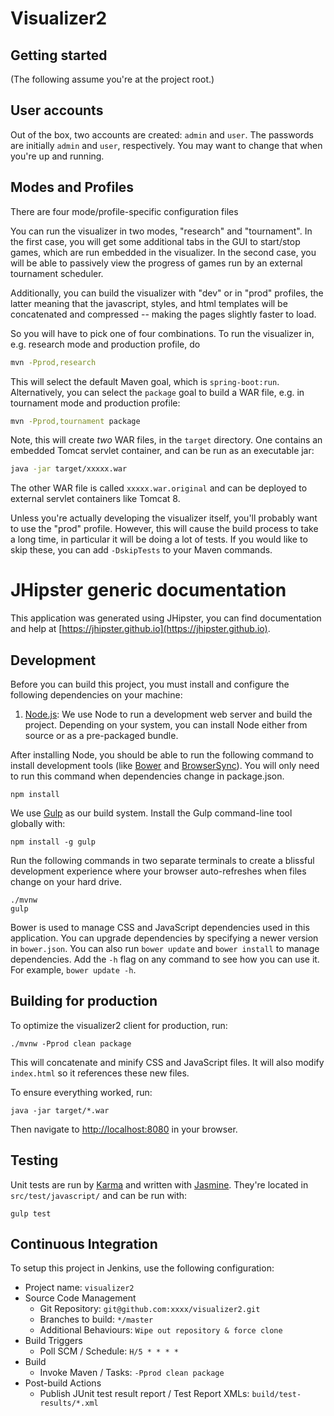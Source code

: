 # Visualizer2

## Getting started

(The following assume you're at the project root.)

## User accounts

Out of the box, two accounts are created: `admin` and `user`. The passwords are 
initially `admin` and `user`, respectively. You may want to change that when
you're up and running.

## Modes and Profiles

There are four mode/profile-specific configuration files

You can run the visualizer in two modes, "research" and "tournament". In the first case, you will get some additional tabs in the
GUI to start/stop games, which are run embedded in the visualizer. In the second case, you will be able to passively view the progress
of games run by an external tournament scheduler.

Additionally, you can build the visualizer with "dev" or in "prod" profiles, the latter meaning that the javascript, styles, and html
templates will be concatenated and compressed -- making the pages slightly faster to load.

So you will have to pick one of four combinations. To run the visualizer in, e.g. research mode and production profile, do

```sh
mvn -Pprod,research
```

This will select the default Maven goal, which is `spring-boot:run`. Alternatively, you can select the `package` goal to build a WAR
file, e.g. in tournament mode and production profile:

```sh
mvn -Pprod,tournament package
```

Note, this will create *two* WAR files, in the `target` directory. One contains an embedded Tomcat servlet container, and can be run as
an executable jar:

```sh
java -jar target/xxxxx.war
```

The other WAR file is called `xxxxx.war.original` and can be deployed to external servlet containers like Tomcat 8.

Unless you're actually developing the visualizer itself, you'll probably want to use the "prod" profile. However, this will cause the
build process to take a long time, in particular it will be doing a lot of tests. If you would like to skip these, you can add `-DskipTests`
to your Maven commands.

# JHipster generic documentation

This application was generated using JHipster, you can find documentation and help at [https://jhipster.github.io](https://jhipster.github.io).

## Development

Before you can build this project, you must install and configure the following dependencies on your machine:

1. [Node.js][]: We use Node to run a development web server and build the project.
   Depending on your system, you can install Node either from source or as a pre-packaged bundle.

After installing Node, you should be able to run the following command to install development tools (like
[Bower][] and [BrowserSync][]). You will only need to run this command when dependencies change in package.json.

    npm install

We use [Gulp][] as our build system. Install the Gulp command-line tool globally with:

    npm install -g gulp

Run the following commands in two separate terminals to create a blissful development experience where your browser
auto-refreshes when files change on your hard drive.

    ./mvnw
    gulp

Bower is used to manage CSS and JavaScript dependencies used in this application. You can upgrade dependencies by
specifying a newer version in `bower.json`. You can also run `bower update` and `bower install` to manage dependencies.
Add the `-h` flag on any command to see how you can use it. For example, `bower update -h`.


## Building for production

To optimize the visualizer2 client for production, run:

    ./mvnw -Pprod clean package

This will concatenate and minify CSS and JavaScript files. It will also modify `index.html` so it references
these new files.

To ensure everything worked, run:

    java -jar target/*.war

Then navigate to [http://localhost:8080](http://localhost:8080) in your browser.

## Testing

Unit tests are run by [Karma][] and written with [Jasmine][]. They're located in `src/test/javascript/` and can be run with:

    gulp test



## Continuous Integration

To setup this project in Jenkins, use the following configuration:

* Project name: `visualizer2`
* Source Code Management
    * Git Repository: `git@github.com:xxxx/visualizer2.git`
    * Branches to build: `*/master`
    * Additional Behaviours: `Wipe out repository & force clone`
* Build Triggers
    * Poll SCM / Schedule: `H/5 * * * *`
* Build
    * Invoke Maven / Tasks: `-Pprod clean package`
* Post-build Actions
    * Publish JUnit test result report / Test Report XMLs: `build/test-results/*.xml`

[JHipster]: https://jhipster.github.io/
[Node.js]: https://nodejs.org/
[Bower]: http://bower.io/
[Gulp]: http://gulpjs.com/
[BrowserSync]: http://www.browsersync.io/
[Karma]: http://karma-runner.github.io/
[Jasmine]: http://jasmine.github.io/2.0/introduction.html
[Protractor]: https://angular.github.io/protractor/
